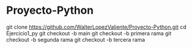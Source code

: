 # Proyecto-Python
git clone https://github.com/WalterLopezValiente/Proyecto-Python.git cd Ejercicio1_py git checkout -b main git checkout -b primera rama git checkout -b segunda rama git checkout -b tercera rama
